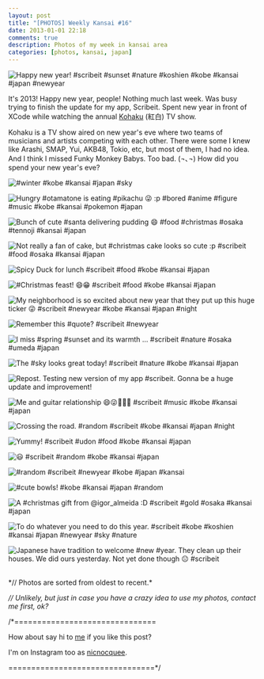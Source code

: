 ```yaml
---
layout: post
title: "[PHOTOS] Weekly Kansai #16"
date: 2013-01-01 22:18
comments: true
description: Photos of my week in kansai area
categories: [photos, kansai, japan]
---
```


![Happy new year! #scribeit #sunset #nature #koshien #kobe #kansai #japan #newyear](http://distilleryimage3.s3.amazonaws.com/92d58a0253e711e29bb822000a1f9abd_7.jpg) 


It's 2013! Happy new year, people! Nothing much last week. Was busy trying to finish the update for my app, Scribeit. Spent new year in front of XCode while watching the annual [Kohaku](http://en.wikipedia.org/wiki/K%C5%8Dhaku_Uta_Gassen) (紅白) TV show.

Kohaku is a TV show aired on new year's eve where two teams of musicians and artists competing with each other. There were some I knew like Arashi, SMAP, Yui, AKB48, Tokio, etc, but most of them, I had no idea. And I think I missed Funky Monkey Babys. Too bad.  (¬､¬) How did you spend your new year's eve?
<!-- more -->
 
 ![#winter #kobe #kansai #japan #sky](http://distilleryimage0.s3.amazonaws.com/78803fec4e4911e2b45022000a1fb3cd_7.jpg) 
 
![Hungry #otamatone is eating #pikachu 😜 :p #bored #anime #figure #music #kobe #kansai #pokemon #japan](http://distilleryimage8.s3.amazonaws.com/07dfd8aa4e7211e28dfe22000a9e288f_7.jpg) 
 
 
![Bunch of cute #santa delivering pudding 😄 #food #christmas #osaka #tennoji #kansai #japan](http://distilleryimage0.s3.amazonaws.com/60ebf0c04e8911e2a57122000a1fbe0e_7.jpg) 
 
 
![Not really a fan of cake, but #christmas cake looks so cute :p #scribeit #food #osaka #kansai #japan](http://distilleryimage11.s3.amazonaws.com/dac6d31e4e8a11e2a31922000a1fbcdc_7.jpg) 
 
 
![Spicy Duck for lunch #scribeit #food #kobe #kansai #japan](http://distilleryimage7.s3.amazonaws.com/6ccfa37c4e9411e2a07e22000a1f9a28_7.jpg) 
 
 
![#Christmas feast! 😄😁 #scribeit #food #kobe #kansai #japan](http://distilleryimage8.s3.amazonaws.com/dffff97a4e9c11e29e0522000a1fa50c_7.jpg) 
 
 
![My neighborhood is so excited about new year that they put up this huge ticker 😜  #scribeit #newyear #kobe #kansai #japan #night](http://distilleryimage0.s3.amazonaws.com/f2cd80f44f5f11e2a9dd22000a9e29a7_7.jpg) 
 
 
![Remember this #quote? #scribeit #newyear](http://distilleryimage6.s3.amazonaws.com/5641ccfc4f7511e2983d22000a9f199e_7.jpg) 
 
 
![I miss #spring #sunset and its warmth ... #scribeit #nature #osaka #umeda #japan](http://distilleryimage0.s3.amazonaws.com/b21c81844fbb11e2af6f22000a1f9a09_7.jpg) 
 
 
![The #sky looks great today! #scribeit #nature #kobe #kansai #japan](http://distilleryimage4.s3.amazonaws.com/c214e3a64fe311e2ad6322000a9f14f2_7.jpg) 
 
 
![Repost. Testing new version of my app #scribeit. Gonna be a huge update and improvement!](http://distilleryimage6.s3.amazonaws.com/825a7b9a50f611e2a61722000a1f9d6d_7.jpg) 
 
 
![Me and guitar relationship 😄😜🎸🎶🎵 #scribeit #music #kobe #kansai #japan](http://distilleryimage3.s3.amazonaws.com/42733302517111e2985c22000a1f9ad3_7.jpg) 
 
 
![Crossing the road. #random #scribeit #kobe #kansai #japan #night](http://distilleryimage5.s3.amazonaws.com/34cdb5b4519511e299a722000a9d0ee0_7.jpg) 
 
 
![Yummy! #scribeit #udon #food #kobe #kansai #japan](http://distilleryimage6.s3.amazonaws.com/96836f3e519911e292c422000a1fbe6b_7.jpg) 
 
 
![😃 #scribeit #random #kobe #kansai #japan](http://distilleryimage4.s3.amazonaws.com/e8e88a24519f11e28e3c22000a1f9d44_7.jpg) 
 
 
![#random #scribeit #newyear #kobe #japan #kansai](http://distilleryimage1.s3.amazonaws.com/0823d03651a711e2aa5e22000a1f96ec_7.jpg) 
 
 
![#cute bowls! #kobe #kansai #japan #random](http://distilleryimage4.s3.amazonaws.com/666e26a451a811e2bb5122000a9e2955_7.jpg) 
 
 
![A #christmas gift from @igor_almeida :D  #scribeit #gold #osaka #kansai #japan](http://distilleryimage9.s3.amazonaws.com/98dc9d60524c11e2877122000a1fbc4f_7.jpg) 
 
 
![To do whatever you need to do this year. #scribeit #kobe #koshien #kansai #japan #newyear #sky #nature](http://distilleryimage8.s3.amazonaws.com/a3e9071c52fa11e2974222000a1fbdac_7.jpg) 
 
 
![Japanese have tradition to welcome #new #year. They clean up their houses. We did ours yesterday. Not yet done though 😐 #scribeit](http://distilleryimage3.s3.amazonaws.com/40f99c2252fd11e29ae122000a1f9a03_7.jpg) 




<br/>
*// Photos are sorted from oldest to recent.*

*// Unlikely, but just in case you have a crazy idea to use my photos, contact me first, ok?*

/*===============================

How about say hi to [me](http://twitter.com/nicnocquee) if you like this post?

I'm on Instagram too as [nicnocquee](instagram://user?username=nicnocquee).

================================*/